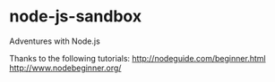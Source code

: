 node-js-sandbox
===============

Adventures with Node.js

Thanks to the following tutorials:
http://nodeguide.com/beginner.html
http://www.nodebeginner.org/
